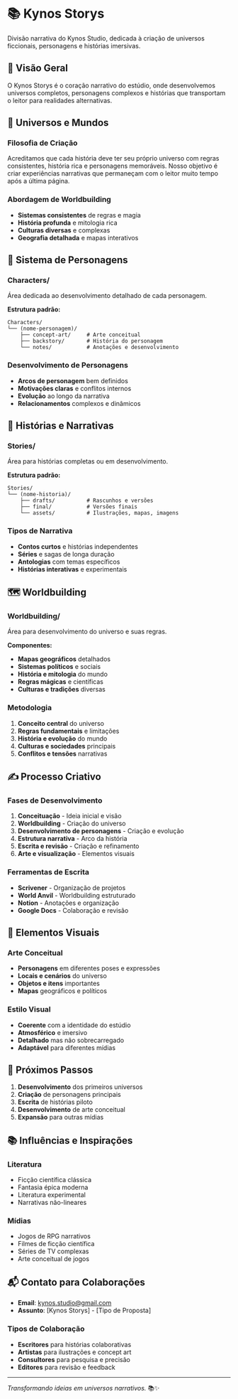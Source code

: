 # 📚 Kynos Storys

Divisão narrativa do Kynos Studio, dedicada à criação de universos ficcionais, personagens e histórias imersivas.

## 🎯 **Visão Geral**

O Kynos Storys é o coração narrativo do estúdio, onde desenvolvemos universos completos, personagens complexos e histórias que transportam o leitor para realidades alternativas.

## 🌌 **Universos e Mundos**

### **Filosofia de Criação**
Acreditamos que cada história deve ter seu próprio universo com regras consistentes, história rica e personagens memoráveis. Nosso objetivo é criar experiências narrativas que permaneçam com o leitor muito tempo após a última página.

### **Abordagem de Worldbuilding**
- **Sistemas consistentes** de regras e magia
- **História profunda** e mitologia rica
- **Culturas diversas** e complexas
- **Geografia detalhada** e mapas interativos

## 👥 **Sistema de Personagens**

### **Characters/**
Área dedicada ao desenvolvimento detalhado de cada personagem.

**Estrutura padrão:**
```
Characters/
└── (nome-personagem)/
    ├── concept-art/     # Arte conceitual
    ├── backstory/       # História do personagem
    └── notes/           # Anotações e desenvolvimento
```

### **Desenvolvimento de Personagens**
- **Arcos de personagem** bem definidos
- **Motivações claras** e conflitos internos
- **Evolução** ao longo da narrativa
- **Relacionamentos** complexos e dinâmicos

## 📖 **Histórias e Narrativas**

### **Stories/**
Área para histórias completas ou em desenvolvimento.

**Estrutura padrão:**
```
Stories/
└── (nome-historia)/
    ├── drafts/          # Rascunhos e versões
    ├── final/           # Versões finais
    └── assets/          # Ilustrações, mapas, imagens
```

### **Tipos de Narrativa**
- **Contos curtos** e histórias independentes
- **Séries** e sagas de longa duração
- **Antologias** com temas específicos
- **Histórias interativas** e experimentais

## 🗺️ **Worldbuilding**

### **Worldbuilding/**
Área para desenvolvimento do universo e suas regras.

**Componentes:**
- **Mapas geográficos** detalhados
- **Sistemas políticos** e sociais
- **História e mitologia** do mundo
- **Regras mágicas** e científicas
- **Culturas e tradições** diversas

### **Metodologia**
1. **Conceito central** do universo
2. **Regras fundamentais** e limitações
3. **História e evolução** do mundo
4. **Culturas e sociedades** principais
5. **Conflitos e tensões** narrativas

## ✍️ **Processo Criativo**

### **Fases de Desenvolvimento**
1. **Conceituação** - Ideia inicial e visão
2. **Worldbuilding** - Criação do universo
3. **Desenvolvimento de personagens** - Criação e evolução
4. **Estrutura narrativa** - Arco da história
5. **Escrita e revisão** - Criação e refinamento
6. **Arte e visualização** - Elementos visuais

### **Ferramentas de Escrita**
- **Scrivener** - Organização de projetos
- **World Anvil** - Worldbuilding estruturado
- **Notion** - Anotações e organização
- **Google Docs** - Colaboração e revisão

## 🎨 **Elementos Visuais**

### **Arte Conceitual**
- **Personagens** em diferentes poses e expressões
- **Locais e cenários** do universo
- **Objetos e itens** importantes
- **Mapas** geográficos e políticos

### **Estilo Visual**
- **Coerente** com a identidade do estúdio
- **Atmosférico** e imersivo
- **Detalhado** mas não sobrecarregado
- **Adaptável** para diferentes mídias

## 🚀 **Próximos Passos**

1. **Desenvolvimento** dos primeiros universos
2. **Criação** de personagens principais
3. **Escrita** de histórias piloto
4. **Desenvolvimento** de arte conceitual
5. **Expansão** para outras mídias

## 📚 **Influências e Inspirações**

### **Literatura**
- Ficção científica clássica
- Fantasia épica moderna
- Literatura experimental
- Narrativas não-lineares

### **Mídias**
- Jogos de RPG narrativos
- Filmes de ficção científica
- Séries de TV complexas
- Arte conceitual de jogos

## 📬 **Contato para Colaborações**

- **Email**: kynos.studio@gmail.com
- **Assunto**: [Kynos Storys] - [Tipo de Proposta]

### **Tipos de Colaboração**
- **Escritores** para histórias colaborativas
- **Artistas** para ilustrações e concept art
- **Consultores** para pesquisa e precisão
- **Editores** para revisão e feedback

---

*Transformando ideias em universos narrativos.* 📚✨
